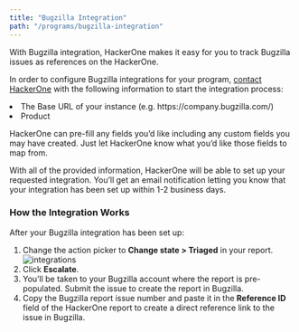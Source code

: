 ```yaml
---
title: "Bugzilla Integration"
path: "/programs/bugzilla-integration"
---
```


With Bugzilla integration, HackerOne makes it easy for you to track Bugzilla issues as references on the HackerOne.

In order to configure Bugzilla integrations for your program, [contact HackerOne](https://support.hackerone.com/hc/en-us/requests/new) with the following information to start the integration process:

  <li> The Base URL of your instance (e.g. https://company.bugzilla.com/)
  <li> Product

HackerOne can pre-fill any fields you’d like including any custom fields you may have created. Just let HackerOne know what you’d like those fields to map from.

With all of the provided information, HackerOne will be able to set up your requested integration. You’ll get an email notification letting you know that your integration has been set up within 1-2 business days.

### How the Integration Works
After your Bugzilla integration has been set up:
1. Change the action picker to **Change state > Triaged** in your report. 
![integrations](https://github.com/Hacker0x01/docs.hackerone.com/blob/master/docs/programs/images/integrations.png?raw=true)
2. Click **Escalate**.
3. You’ll be taken to your Bugzilla account where the report is pre-populated. Submit the issue to create the report in Bugzilla.
4. Copy the Bugzilla report issue number and paste it in the **Reference ID** field of the HackerOne report to create a direct reference link to the issue in Bugzilla.  
